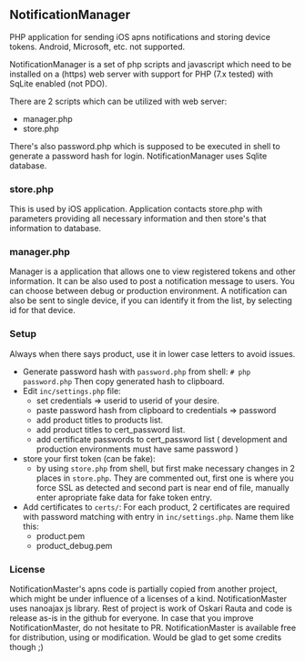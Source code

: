 ## NotificationManager
PHP application for sending iOS apns notifications and storing device tokens.
Android, Microsoft, etc. not supported.

NotificationManager is a set of php scripts and javascript which need to be installed on a (https) web server with support for PHP (7.x tested) with SqLite enabled (not PDO).

There are 2 scripts which can be utilized with web server:
 - manager.php
 - store.php

There's also password.php which is supposed to be executed in shell to generate a password hash for login.
NotificationManager uses Sqlite database. 

### store.php
This is used by iOS application. Application contacts store.php with parameters providing all necessary information and then store's that information to database.

### manager.php
Manager is a application that allows one to view registered tokens and other information. It can be also used to post a notification message to users. You can choose between debug or production environment.
A notification can also be sent to single device, if you can identify it from the list, by selecting id for that device.

### Setup
Always when there says product, use it in lower case letters to avoid issues.

 - Generate password hash with `password.php` from shell:
   ```# php password.php```
   Then copy generated hash to clipboard.
 - Edit `inc/settings.php` file:
   - set credentials => userid to userid of your desire.
   - paste password hash from clipboard to credentials => password
   - add product titles to products list.
   - add product titles to cert_password list.
   - add certificate passwords to cert_password list ( development and production environments must have same password )
 - store your first token (can be fake):
   - by using `store.php` from shell, but first make necessary changes in 2 places in `store.php`. They are commented out, first one is where you force SSL as detected and second part is near end of file, manually enter apropriate fake data for fake token entry.
 - Add certificates to `certs/`:
   For each product, 2 certificates are required with password matching with entry in `inc/settings.php`. Name them like this:
   - product.pem
   - product_debug.pem
   
### License
NotificationMaster's apns code is partially copied from another project, which might be under influence of a licenses of a kind. NotificationMaster uses nanoajax js library. Rest of project is work of Oskari Rauta and code is release as-is in the github for everyone. In case that you improve NotificationMaster, do not hesitate to PR. NotificationMaster is available free for distribution, using or modification. Would be glad to get some credits though ;)
